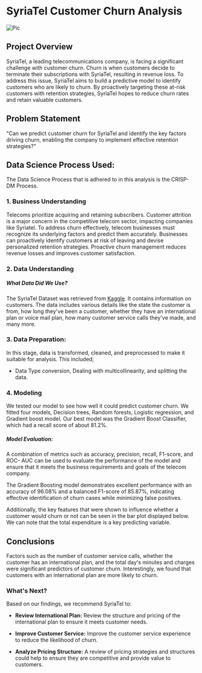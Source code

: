 # SyriaTel Customer Churn Analysis
![Pic](https://media.istockphoto.com/id/1392264444/photo/telecommunication-tower-during-sunset-with-hud-graphical-internet-worldwide-connectivity-of.jpg?s=612x612&w=0&k=20&c=SnSUd8mQ2YYSR_blOCOE4p2xwS_X3CMzdzedi9IF2dQ=)

## Project Overview
SyriaTel, a leading telecommunications company, is facing a significant challenge with customer churn. Churn is when customers decide to terminate their subscriptions with SyriaTel, resulting in revenue loss. To address this issue, SyriaTel aims to build a predictive model to identify customers who are likely to churn. By proactively targeting these at-risk customers with retention strategies, SyriaTel hopes to reduce churn rates and retain valuable customers.
## Problem Statement 
"Can we predict customer churn for SyriaTel and identify the key factors driving churn, enabling the company to implement effective retention strategies?"

## Data Science Process Used:
The Data Science Process that is adhered to in this analysis is the CRISP-DM Process.

### 1. Business Understanding
Telecoms prioritize acquiring and retaining subscribers. Customer attrition is a major concern in the competitive telecom sector, impacting companies like Syriatel. To address churn effectively, telecom businesses must recognize its underlying factors and predict them accurately. Businesses can proactively identify customers at risk of leaving and devise personalized retention strategies. Proactive churn management reduces revenue losses and improves customer satisfaction.


### 2. Data Understanding

##### What Data Did We Use?
The SyriaTel Dataset was retrieved from [Kaggle](https://www.kaggle.com/becksddf/churn-in-telecoms-dataset). It contains information on customers. The data includes various details like the state the customer is from, how long they've been a customer, whether they have an international plan or voice mail plan, how many customer service calls they've made, and many more.

### 3. Data Preparation:
In this stage, data is transformed, cleaned, and preprocessed to make it suitable for analysis. This included;
* Data Type conversion, Dealing with multicollinearity, and splitting the data.
  
### 4. Modeling

We tested our model to see how well it could predict customer churn. We fitted four models, Decision trees, Random forests, Logistic regression, and Gradient boost model. Our best model was the Gradient Boost Classifier, which had a recall score of about 81.2%.

##### Model Evaluation:

A combination of metrics such as accuracy, precision, recall, F1-score, and ROC- AUC can be used to evaluate the performance of the model and ensure that it meets the business requirements and goals of the telecom company.

The Gradient Boosting model demonstrates excellent performance with an accuracy of 96.08% and a balanced F1-score of 85.87%, indicating effective identification of churn cases while minimizing false positives.


Additionally, the key features that were shown to influence whether a customer would churn or not can be seen in the bar plot displayed below. We can note that the total expenditure is a key predicting variable.

## Conclusions 
Factors such as the number of customer service calls, whether the customer has an international plan, and the total day's minutes and charges were significant predictors of customer churn. Interestingly, we found that customers with an international plan are more likely to churn.

### What's Next?
Based on our findings, we recommend SyriaTel to:
- **Review International Plan:** Review the structure and pricing of the international plan to ensure it meets customer needs.

- **Improve Customer Service:** Improve the customer service experience to reduce the likelihood of churn.

- **Analyze Pricing Structure:** A review of pricing strategies and structures could help to ensure they are competitive and provide value to customers.
